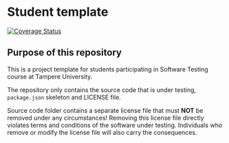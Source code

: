# Student template

[![Coverage Status](https://coveralls.io/repos/github/haatajaj/JH_group/badge.svg)](https://coveralls.io/github/haatajaj/JH_group)

## Purpose of this repository

This is a project template for students participating in Software Testing course
at Tampere University.

The repository only contains the source code that is under testing, `package.json` skeleton
and LICENSE file.

Source code folder contains a separate license file that must **NOT** be removed under any circumstances!
Removing this license file directly violates terms and conditions of the software under testing.
Individuals who remove or modify the license file will also carry the consequences.
